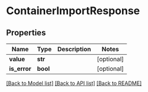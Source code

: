 # ContainerImportResponse

## Properties
Name | Type | Description | Notes
------------ | ------------- | ------------- | -------------
**value** | **str** |  | [optional] 
**is_error** | **bool** |  | [optional] 

[[Back to Model list]](../README.md#documentation-for-models) [[Back to API list]](../README.md#documentation-for-api-endpoints) [[Back to README]](../README.md)

